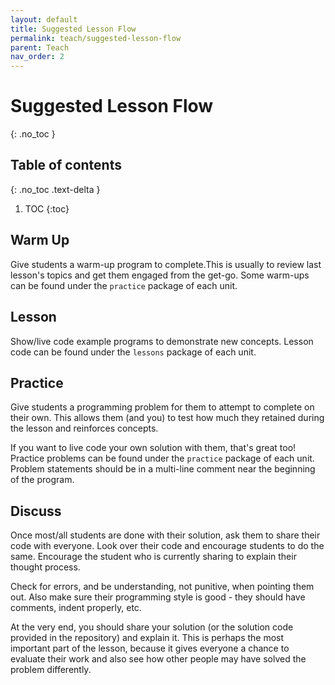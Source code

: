 ```yaml
---
layout: default
title: Suggested Lesson Flow
permalink: teach/suggested-lesson-flow
parent: Teach
nav_order: 2
---
```


# Suggested Lesson Flow

{: .no_toc }

## Table of contents

{: .no_toc .text-delta }

1. TOC
   {:toc}

## Warm Up

Give students a warm-up program to complete.This is usually to review last lesson's topics and get them
engaged from the get-go. Some warm-ups can be found under the `practice` package of each unit.

## Lesson

Show/live code example programs to demonstrate new concepts. Lesson code can be found under
the `lessons` package of each unit.

## Practice

Give students a programming problem for them to attempt to complete on their own. This
allows them (and you) to test how much they retained during the lesson and reinforces concepts.

If you want to live code your own solution with them, that's great too! Practice problems can be found under
the `practice` package of each unit. Problem statements should be in a multi-line comment near the beginning
of the program.

## Discuss

Once most/all students are done with their solution, ask them to share their code with
everyone. Look over their code and encourage students to do the same. Encourage the student who is currently
sharing to explain their thought process.

Check for errors, and be understanding, not punitive, when pointing them out. Also make sure their programming style is good - they should have comments, indent properly, etc.

At the very end, you should share your solution (or the solution code provided in the repository)
and explain it. This is perhaps the most important part of the lesson, because it gives everyone a chance to
evaluate their work and also see how other people may have solved the problem differently.
